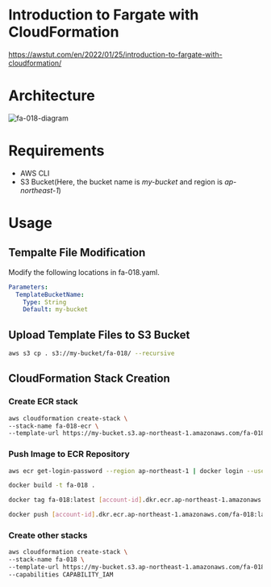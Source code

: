 # Introduction to Fargate with CloudFormation

https://awstut.com/en/2022/01/25/introduction-to-fargate-with-cloudformation/

# Architecture

![fa-018-diagram](https://user-images.githubusercontent.com/84276199/190931404-d2cacdf3-98c6-4e7d-887b-91ede36de44e.png)

# Requirements

* AWS CLI
* S3 Bucket(Here, the bucket name is *my-bucket* and region is *ap-northeast-1*)

# Usage

## Tempalte File Modification

Modify the following locations in fa-018.yaml.

```yaml
Parameters:
  TemplateBucketName:
    Type: String
    Default: my-bucket
```

## Upload  Template Files to S3 Bucket

```bash
aws s3 cp . s3://my-bucket/fa-018/ --recursive
```

## CloudFormation Stack Creation

### Create ECR stack

```bash
aws cloudformation create-stack \
--stack-name fa-018-ecr \
--template-url https://my-bucket.s3.ap-northeast-1.amazonaws.com/fa-018/fa-018-ecr.yaml
```

### Push Image to ECR Repository

```bash
aws ecr get-login-password --region ap-northeast-1 | docker login --username AWS --password-stdin [account-id].dkr.ecr.ap-northeast-1.amazonaws.com

docker build -t fa-018 .

docker tag fa-018:latest [account-id].dkr.ecr.ap-northeast-1.amazonaws.com/fa-018:latest

docker push [account-id].dkr.ecr.ap-northeast-1.amazonaws.com/fa-018:latest
```

### Create other stacks

```bash
aws cloudformation create-stack \
--stack-name fa-018 \
--template-url https://my-bucket.s3.ap-northeast-1.amazonaws.com/fa-018/fa-018.yaml \
--capabilities CAPABILITY_IAM
```
